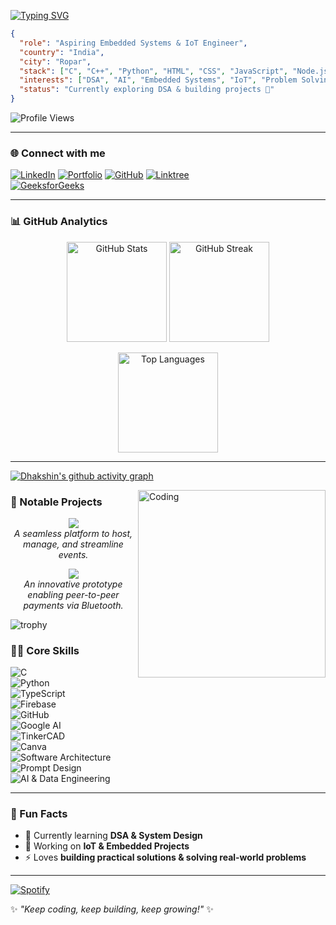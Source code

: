[![Typing SVG](https://readme-typing-svg.herokuapp.com?font=Fira+Code&pause=1000&color=0CF700&width=435&lines=Hi%2C+I'm+Dhakshin+%F0%9F%91%8B;Embedded+Systems+%26+IoT+Enthusiast;AI+and+Solution+Enthusiast;DSA+Learner+%26+Problem+Solver)](https://git.io/typing-svg)




```json
{
  "role": "Aspiring Embedded Systems & IoT Engineer",
  "country": "India",
  "city": "Ropar",
  "stack": ["C", "C++", "Python", "HTML", "CSS", "JavaScript", "Node.js"],
  "interests": ["DSA", "AI", "Embedded Systems", "IoT", "Problem Solving"],
  "status": "Currently exploring DSA & building projects 🚀"
}
```
![Profile Views](https://komarev.com/ghpvc/?username=Dhakshin2007&color=blue&style=flat-square)

---

### 🌐 Connect with me  

[![LinkedIn](https://img.shields.io/badge/LinkedIn-0A66C2?style=for-the-badge&logo=linkedin&logoColor=white)](https://www.linkedin.com/in/dhakshinkotha/) 
[![Portfolio](https://img.shields.io/badge/Portfolio-000000?style=for-the-badge&logo=vercel&logoColor=white)](https://dhakshin-portfolio.vercel.app/) 
[![GitHub](https://img.shields.io/badge/GitHub-181717?style=for-the-badge&logo=github&logoColor=white)](https://github.com/Dhakshin2007) 
[![Linktree](https://img.shields.io/badge/Linktree-39E09B?style=for-the-badge&logo=linktree&logoColor=white)](https://linktr.ee/dhakshinkotha)  
[![GeeksforGeeks](https://img.shields.io/badge/GeeksforGeeks-0F9D58?style=for-the-badge&logo=geeksforgeeks&logoColor=white)](https://www.geeksforgeeks.org/user/kothadhakiw15)



---

### 📊 GitHub Analytics  

<p align="center">
  <img src="https://github-readme-stats.vercel.app/api?username=Dhakshin2007&show_icons=true&theme=dark" alt="GitHub Stats" height="160"/>
  <img src="https://github-readme-streak-stats.herokuapp.com/?user=Dhakshin2007&theme=dark" alt="GitHub Streak" height="160"/>
</p>

<p align="center">
  <img src="https://github-readme-stats.vercel.app/api/top-langs/?username=Dhakshin2007&layout=compact&theme=dark" alt="Top Languages" height="160"/>
</p>

---

[![Dhakshin's github activity graph](https://github-readme-activity-graph.vercel.app/graph?username=Dhakshin2007&theme=react-dark)](https://github.com/ashutosh00710/github-readme-activity-graph)



<img align="right" alt="Coding" width="300" src="https://media.giphy.com/media/qgQUggAC3Pfv687qPC/giphy.gif" />



### 🚀 Notable Projects  

<p align="center">
  <a href="https://qrgo-weld.vercel.app/">
    <img src="https://img.shields.io/badge/QrGo-Event%20Hosting%20%26%20Management-blue?style=for-the-badge&logo=vercel" />
  </a>
  <br/>
  <em>A seamless platform to host, manage, and streamline events.</em>
</p>

<p align="center">
  <a href="https://blepay.vercel.app/">
    <img src="https://img.shields.io/badge/BLE%20Pay-Bluetooth%20Payment%20Prototype-green?style=for-the-badge&logo=bluetooth" />
  </a>
  <br/>
  <em>An innovative prototype enabling peer-to-peer payments via Bluetooth.</em>
</p>


![trophy](https://github-profile-trophy.vercel.app/?username=Dhakshin2007&theme=darkhub&no-frame=true&margin-w=15)


### 🧑‍💻 Core Skills  

![C](https://img.shields.io/badge/C-00599C?style=for-the-badge&logo=c&logoColor=white)  
![Python](https://img.shields.io/badge/Python-3776AB?style=for-the-badge&logo=python&logoColor=white)  
![TypeScript](https://img.shields.io/badge/TypeScript-3178C6?style=for-the-badge&logo=typescript&logoColor=white)  
![Firebase](https://img.shields.io/badge/Firebase-FFCA28?style=for-the-badge&logo=firebase&logoColor=black)  
![GitHub](https://img.shields.io/badge/GitHub-181717?style=for-the-badge&logo=github)  
![Google AI](https://img.shields.io/badge/Google%20AI-4285F4?style=for-the-badge&logo=google&logoColor=white)  
![TinkerCAD](https://img.shields.io/badge/TinkerCAD-FF6F00?style=for-the-badge&logo=autodesk&logoColor=white)  
![Canva](https://img.shields.io/badge/Canva-00C4CC?style=for-the-badge&logo=canva&logoColor=white)  
![Software Architecture](https://img.shields.io/badge/Software%20Architecture-FF5733?style=for-the-badge)  
![Prompt Design](https://img.shields.io/badge/Prompt%20Design-6C63FF?style=for-the-badge)  
![AI & Data Engineering](https://img.shields.io/badge/AI%20%26%20Data%20Engineering-2E7D32?style=for-the-badge)  


---

### 🚀 Fun Facts  
- 🌱 Currently learning **DSA & System Design**  
- 🔭 Working on **IoT & Embedded Projects**  
- ⚡ Loves **building practical solutions & solving real-world problems**  

---

[![Spotify](https://novatorem.vercel.app/api/spotify)](https://open.spotify.com/user/31zrgc7ruynmmrpnmtsxr7b4a73e)



✨ *"Keep coding, keep building, keep growing!"* ✨  
